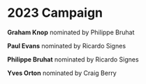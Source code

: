 # 2023 Campaign

**Graham Knop** nominated by Philippe Bruhat

**Paul Evans** nominated by Ricardo Signes

**Philippe Bruhat** nominated by Ricardo Signes

**Yves Orton** nominated by Craig Berry
